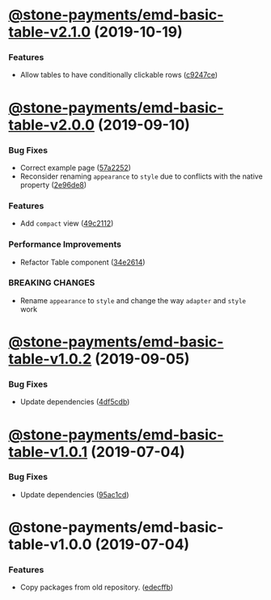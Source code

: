 # [@stone-payments/emd-basic-table-v2.1.0](https://github.com/stone-payments/emerald-web-framework/compare/@stone-payments/emd-basic-table-v2.0.0...@stone-payments/emd-basic-table-v2.1.0) (2019-10-19)


### Features

* Allow tables to have conditionally clickable rows ([c9247ce](https://github.com/stone-payments/emerald-web-framework/commit/c9247ce))

# [@stone-payments/emd-basic-table-v2.0.0](https://github.com/stone-payments/emerald-web-framework/compare/@stone-payments/emd-basic-table-v1.0.2...@stone-payments/emd-basic-table-v2.0.0) (2019-09-10)


### Bug Fixes

* Correct example page ([57a2252](https://github.com/stone-payments/emerald-web-framework/commit/57a2252))
* Reconsider renaming `appearance` to `style` due to conflicts with the native property ([2e96de8](https://github.com/stone-payments/emerald-web-framework/commit/2e96de8))


### Features

* Add `compact` view ([49c2112](https://github.com/stone-payments/emerald-web-framework/commit/49c2112))


### Performance Improvements

* Refactor Table component ([34e2614](https://github.com/stone-payments/emerald-web-framework/commit/34e2614))


### BREAKING CHANGES

* Rename `appearance` to `style` and change the way `adapter` and `style` work

# [@stone-payments/emd-basic-table-v1.0.2](https://github.com/stone-payments/emerald-web-framework/compare/@stone-payments/emd-basic-table-v1.0.1...@stone-payments/emd-basic-table-v1.0.2) (2019-09-05)


### Bug Fixes

* Update dependencies ([4df5cdb](https://github.com/stone-payments/emerald-web-framework/commit/4df5cdb))

# [@stone-payments/emd-basic-table-v1.0.1](https://github.com/stone-payments/emerald-web-framework/compare/@stone-payments/emd-basic-table-v1.0.0...@stone-payments/emd-basic-table-v1.0.1) (2019-07-04)


### Bug Fixes

* Update dependencies ([95ac1cd](https://github.com/stone-payments/emerald-web-framework/commit/95ac1cd))

# @stone-payments/emd-basic-table-v1.0.0 (2019-07-04)


### Features

* Copy packages from old repository. ([edecffb](https://github.com/stone-payments/emerald-web-framework/commit/edecffb))
